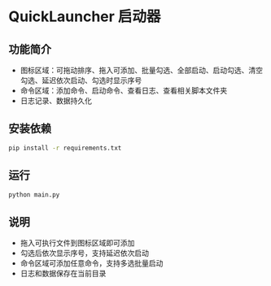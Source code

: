 # QuickLauncher 启动器

## 功能简介
- 图标区域：可拖动排序、拖入可添加、批量勾选、全部启动、启动勾选、清空勾选、延迟依次启动、勾选时显示序号
- 命令区域：添加命令、启动命令、查看日志、查看相关脚本文件夹
- 日志记录、数据持久化

## 安装依赖
```bash
pip install -r requirements.txt
```

## 运行
```bash
python main.py
```

## 说明
- 拖入可执行文件到图标区域即可添加
- 勾选后依次显示序号，支持延迟依次启动
- 命令区域可添加任意命令，支持多选批量启动
- 日志和数据保存在当前目录 